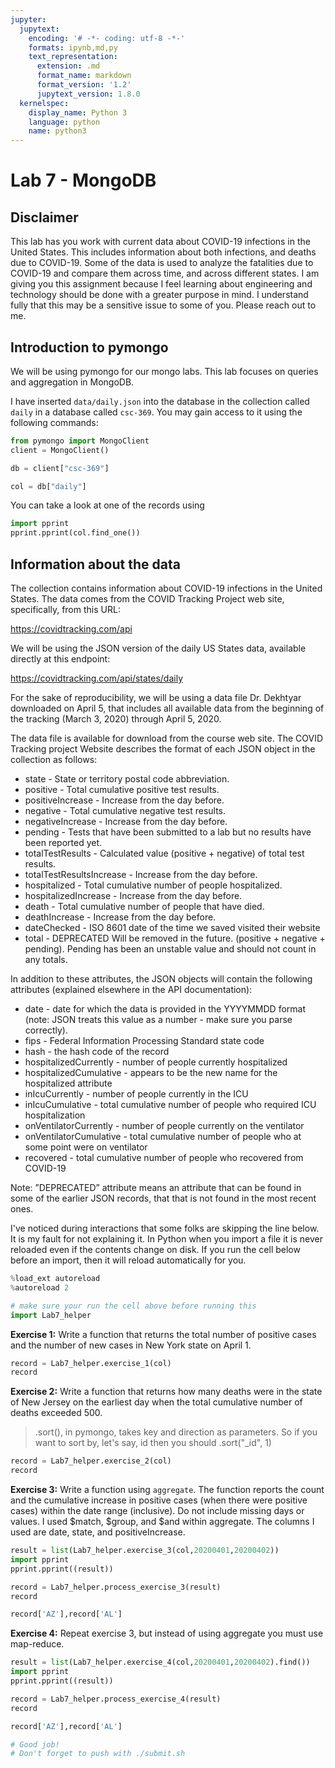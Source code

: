 ```yaml
---
jupyter:
  jupytext:
    encoding: '# -*- coding: utf-8 -*-'
    formats: ipynb,md,py
    text_representation:
      extension: .md
      format_name: markdown
      format_version: '1.2'
      jupytext_version: 1.8.0
  kernelspec:
    display_name: Python 3
    language: python
    name: python3
---
```


<!-- #region slideshow={"slide_type": "slide"} -->
# Lab 7 - MongoDB
<!-- #endregion -->

<!-- #region slideshow={"slide_type": "subslide"} -->
## Disclaimer

This lab has you work with current data about COVID-19 infections in the
United States. This includes information about both infections, and deaths
due to COVID-19. Some of the data is used to analyze the fatalities
due to COVID-19 and compare them across time, and across different states.
I am giving you this assignment because I feel learning about engineering and technology
should be done with a greater purpose in mind. I understand fully that this
may be a sensitive issue to some of you. Please reach out to me.
<!-- #endregion -->

## Introduction to pymongo

We will be using pymongo for our mongo labs. This lab focuses on queries and aggregation in MongoDB.

I have inserted ``data/daily.json`` into the database in the collection called ``daily`` in a database called ``csc-369``. You may gain access to it using the following commands:

```python
from pymongo import MongoClient
client = MongoClient()
```

```python
db = client["csc-369"]

col = db["daily"]
```

You can take a look at one of the records using

```python
import pprint
pprint.pprint(col.find_one())
```

## Information about the data
The collection contains information about COVID-19
infections in the United States. The data comes from the COVID Tracking
Project web site, specifically, from this URL:

https://covidtracking.com/api

We will be using the JSON version of the daily US States data, available
directly at this endpoint:

https://covidtracking.com/api/states/daily

For the sake of reproducibility, we will be using a data file Dr. Dekhtyar downloaded
on April 5, that includes all available data from the beginning of the tracking (March 3, 2020) through April 5, 2020. 

The data file is available for download from the course web site.
The COVID Tracking project Website describes the format of each JSON
object in the collection as follows:
* state - State or territory postal code abbreviation.
* positive - Total cumulative positive test results.
* positiveIncrease - Increase from the day before.
* negative - Total cumulative negative test results.
* negativeIncrease - Increase from the day before.
* pending - Tests that have been submitted to a lab but no results have
been reported yet.
* totalTestResults - Calculated value (positive + negative) of total test
results.
* totalTestResultsIncrease - Increase from the day before.
* hospitalized - Total cumulative number of people hospitalized.
* hospitalizedIncrease - Increase from the day before.
* death - Total cumulative number of people that have died.
* deathIncrease - Increase from the day before.
* dateChecked - ISO 8601 date of the time we saved visited their website
* total - DEPRECATED Will be removed in the future. (positive + negative + pending). Pending has been an unstable value and should not count in any totals.

In addition to these attributes, the JSON objects will contain the following
attributes (explained elsewhere in the API documentation):
* date - date for which the data is provided in the YYYYMMDD format
(note: JSON treats this value as a number - make sure you parse
correctly).
* fips - Federal Information Processing Standard state code
* hash - the hash code of the record
* hospitalizedCurrently - number of people currently hospitalized
* hospitalizedCumulative - appears to be the new name for the hospitalized attribute
* inIcuCurrently - number of people currently in the ICU
* inIcuCumulative - total cumulative number of people who required ICU hospitalization
* onVentilatorCurrently - number of people currently on the ventilator
* onVentilatorCumulative - total cumulative number of people who at some point were on ventilator
* recovered - total cumulative number of people who recovered from COVID-19

Note: ”DEPRECATED” attribute means an attribute that can be found
in some of the earlier JSON records, that that is not found in the most
recent ones.


I've noticed during interactions that some folks are skipping the line below. It is my fault for not explaining it. In Python when you import a file it is never reloaded even if the contents change on disk. If you run the cell below before an import, then it will reload automatically for you.

```python slideshow={"slide_type": "skip"}
%load_ext autoreload
%autoreload 2
```

```python slideshow={"slide_type": "skip"}
# make sure your run the cell above before running this
import Lab7_helper
```

**Exercise 1:** Write a function that returns the total number of positive cases and the number of new cases
in New York state on April 1.

```python
record = Lab7_helper.exercise_1(col)
record
```

**Exercise 2:** Write a function that returns how many deaths were in the state of New Jersey on the earliest day when the total cumulative number of deaths exceeded 500.

> .sort(), in pymongo, takes key and direction as parameters.
> So if you want to sort by, let's say, id then you should .sort("_id", 1)

```python
record = Lab7_helper.exercise_2(col)
record
```

**Exercise 3:** Write a function using ``aggregate``. The function reports the count and the cumulative increase in positive cases (when there were positive cases) within the date range (inclusive). Do not include missing days or values. I used \$match, \$group, and \$and within aggregate. The columns I used are date, state, and positiveIncrease.

```python
result = list(Lab7_helper.exercise_3(col,20200401,20200402))
import pprint
pprint.pprint((result))

record = Lab7_helper.process_exercise_3(result)
record
```

```python
record['AZ'],record['AL']
```

**Exercise 4:** Repeat exercise 3, but instead of using aggregate you must use map-reduce.

```python
result = list(Lab7_helper.exercise_4(col,20200401,20200402).find())
import pprint
pprint.pprint((result))

record = Lab7_helper.process_exercise_4(result)
record
```

```python
record['AZ'],record['AL']
```

```python
# Good job!
# Don't forget to push with ./submit.sh
```
